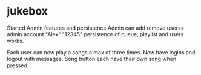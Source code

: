 # jukebox

Started Admin features and persistence
Admin can add remove users= admin account "Alex" "12345"
persistence of queue, playlist and users works.

Each user can now play a songs a max of three times. Now have logins and logout with messages.
Song button each have their own song when pressed.
